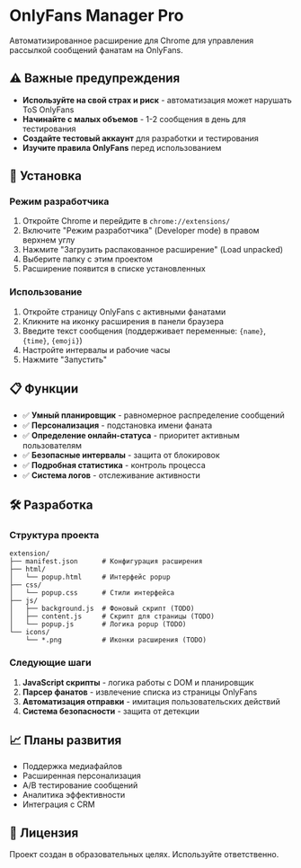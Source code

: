 # OnlyFans Manager Pro

Автоматизированное расширение для Chrome для управления рассылкой сообщений фанатам на OnlyFans.

## ⚠️ Важные предупреждения

- **Используйте на свой страх и риск** - автоматизация может нарушать ToS OnlyFans
- **Начинайте с малых объемов** - 1-2 сообщения в день для тестирования
- **Создайте тестовый аккаунт** для разработки и тестирования
- **Изучите правила OnlyFans** перед использованием

## 🚀 Установка

### Режим разработчика

1. Откройте Chrome и перейдите в `chrome://extensions/`
2. Включите "Режим разработчика" (Developer mode) в правом верхнем углу
3. Нажмите "Загрузить распакованное расширение" (Load unpacked)
4. Выберите папку с этим проектом
5. Расширение появится в списке установленных

### Использование

1. Откройте страницу OnlyFans с активными фанатами
2. Кликните на иконку расширения в панели браузера
3. Введите текст сообщения (поддерживает переменные: `{name}`, `{time}`, `{emoji}`)
4. Настройте интервалы и рабочие часы
5. Нажмите "Запустить"

## 📋 Функции

- ✅ **Умный планировщик** - равномерное распределение сообщений
- ✅ **Персонализация** - подстановка имени фаната
- ✅ **Определение онлайн-статуса** - приоритет активным пользователям
- ✅ **Безопасные интервалы** - защита от блокировок
- ✅ **Подробная статистика** - контроль процесса
- ✅ **Система логов** - отслеживание активности

## 🛠️ Разработка

### Структура проекта
```
extension/
├── manifest.json      # Конфигурация расширения
├── html/
│   └── popup.html     # Интерфейс popup
├── css/
│   └── popup.css      # Стили интерфейса
├── js/
│   ├── background.js  # Фоновый скрипт (TODO)
│   ├── content.js     # Скрипт для страницы (TODO)
│   └── popup.js       # Логика popup (TODO)
└── icons/
    └── *.png          # Иконки расширения (TODO)
```

### Следующие шаги

1. **JavaScript скрипты** - логика работы с DOM и планировщик
2. **Парсер фанатов** - извлечение списка из страницы OnlyFans
3. **Автоматизация отправки** - имитация пользовательских действий
4. **Система безопасности** - защита от детекции

## 📈 Планы развития

- Поддержка медиафайлов
- Расширенная персонализация
- A/B тестирование сообщений
- Аналитика эффективности
- Интеграция с CRM

## 📝 Лицензия

Проект создан в образовательных целях. Используйте ответственно.

